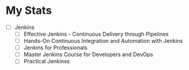 # My Stats
- [ ] Jenkins
	- [ ] Effective Jenkins - Continuous Delivery through Pipelines
	- [ ] Hands-On Continuous Integration and Automation with Jenkins
	- [ ] Jenkins for Professionals
	- [ ] Master Jenkins Course for Developers and DevOps
	- [ ] Practical Jenkinss